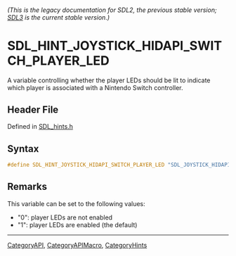 ###### (This is the legacy documentation for SDL2, the previous stable version; [SDL3](https://wiki.libsdl.org/SDL3/) is the current stable version.)
# SDL_HINT_JOYSTICK_HIDAPI_SWITCH_PLAYER_LED

A variable controlling whether the player LEDs should be lit to indicate which player is associated with a Nintendo Switch controller.

## Header File

Defined in [SDL_hints.h](https://github.com/libsdl-org/SDL/blob/SDL2/include/SDL_hints.h)

## Syntax

```c
#define SDL_HINT_JOYSTICK_HIDAPI_SWITCH_PLAYER_LED "SDL_JOYSTICK_HIDAPI_SWITCH_PLAYER_LED"
```

## Remarks

This variable can be set to the following values:

- "0": player LEDs are not enabled
- "1": player LEDs are enabled (the default)

----
[CategoryAPI](CategoryAPI), [CategoryAPIMacro](CategoryAPIMacro), [CategoryHints](CategoryHints)

